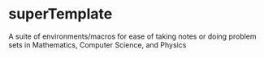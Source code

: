 # superTemplate

A suite of environments/macros for ease of taking notes or doing problem sets in Mathematics, Computer Science, and Physics
